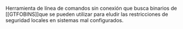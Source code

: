Herramienta de línea de comandos sin conexión que busca binarios de [[GTFOBINS]]que se pueden utilizar para eludir las restricciones de seguridad locales en sistemas mal configurados.